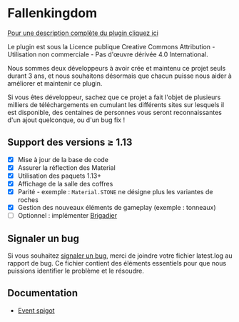 Fallenkingdom
===
[Pour une description complète du plugin cliquez ici](https://www.spigotmc.org/resources/fallenkingdom.38878/)

Le plugin est sous la Licence publique Creative Commons Attribution - Utilisation non commerciale - Pas d'œuvre dérivée 4.0 International.

Nous sommes deux développeurs à avoir crée et maintenu ce projet seuls durant 3 ans, et nous souhaitons  désormais que chacun puisse nous aider à améliorer et maintenir ce plugin. 

Si vous êtes développeur, sachez que ce projet a fait l'objet de plusieurs milliers de téléchargements en cumulant les différents sites sur lesquels il est disponible, des centaines de personnes vous seront reconnaissantes d'un ajout quelconque, ou d'un bug fix !

## Support des versions ≥ 1.13
- [x] Mise à jour de la base de code
- [x] Assurer la réflection des Material
- [x] Utilisation des paquets 1.13+
- [x] Affichage de la salle des coffres
- [x] Parité - exemple : `Material.STONE` ne désigne plus les variantes de roches
- [x] Gestion des nouveaux éléments de gameplay (exemple : tonneaux)
- [ ] Optionnel : implémenter [Brigadier](https://github.com/Mojang/brigadier)

## Signaler un bug
Si vous souhaitez [signaler un bug](https://github.com/Etrenak/fallenkingdom/issues/new), merci de joindre votre fichier latest.log au rapport de bug. Ce fichier contient des éléments essentiels pour que nous puissions identifier le problème et le résoudre.

## Documentation
* [Event spigot](docs/api/api.md)
